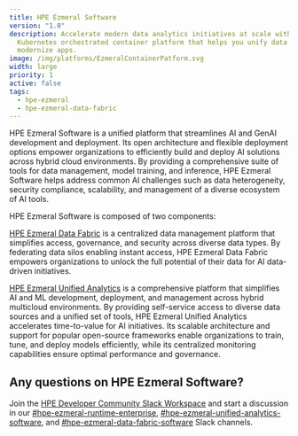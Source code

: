 ```yaml
---
title: HPE Ezmeral Software
version: "1.0"
description: Accelerate modern data analytics initiatives at scale with this
  Kubernetes orchestrated container platform that helps you unify data and
  modernize apps.
image: /img/platforms/EzmeralContainerPatform.svg
width: large
priority: 1
active: false
tags:
  - hpe-ezmeral
  - hpe-ezmeral-data-fabric
---
```

<a id="top"></a>

HPE Ezmeral Software is a unified platform that streamlines AI and GenAI development and deployment. Its open architecture and flexible deployment options empower organizations to efficiently build and deploy AI solutions across hybrid cloud environments. By providing a comprehensive suite of tools for data management, model training, and inference, HPE Ezmeral Software helps address common AI challenges such as data heterogeneity, security compliance, scalability, and management of a diverse ecosystem of AI tools. 

HPE Ezmeral Software is composed of two components: 

[HPE Ezmeral Data Fabric](http://www.hpe.com/datafabric) is a centralized data management platform that simplifies access, governance, and security across diverse data types. By federating data silos enabling instant access, HPE Ezmeral Data Fabric empowers organizations to unlock the full potential of their data for AI data-driven initiatives.

[HPE Ezmeral Unified Analytics](https://www.hpe.com/us/en/hpe-ezmeral-unified-analytics.html) is a comprehensive platform that simplifies AI and ML development, deployment, and management across hybrid multicloud environments. By providing self-service access to diverse data sources and a unified set of tools, HPE Ezmeral Unified Analytics accelerates time-to-value for AI initiatives. Its scalable architecture and support for popular open-source frameworks enable organizations to train, tune, and deploy models efficiently, while its centralized monitoring capabilities ensure optimal performance and governance.


## Any questions on HPE Ezmeral Software?

Join the [HPE Developer Community Slack Workspace](https://developer.hpe.com/slack-signup/) and start a discussion in our [\#hpe-ezmeral-runtime-enterprise](https://hpedev.slack.com/archives/C01BB50LG4W), [\#hpe-ezmeral-unified-analytics-software](https://hpedev.slack.com/archives/C055D1EECAK), and [\#hpe-ezmeral-data-fabric-software](https://hpedev.slack.com/archives/CU3JRBTB7) Slack channels.